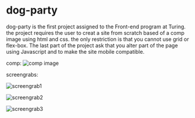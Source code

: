 # dog-party

dog-party is the first project assigned to the Front-end program at Turing. the project requires the user to creat a site from scratch based of a comp image using html and css. the only restriction is that you cannot use grid or flex-box. The last part of the project ask that you alter part of the page using Javascript and to make the site mobile compatible.

comp: ![comp image](http://frontend.turing.io/assets/images/dog-party-js-edition.jpg)

screengrabs:

![screengrab1](file:///Users/antoniofry/dog-party-proj/screenshots/dogpartyscreenshot1.png)

![screengrab2](file:///Users/antoniofry/dog-party-proj/screenshots/dogpartyscreenshot3.png)

![screengrab3](file:///Users/antoniofry/dog-party-proj/screenshots/dogpartyscreenshot3.png)
